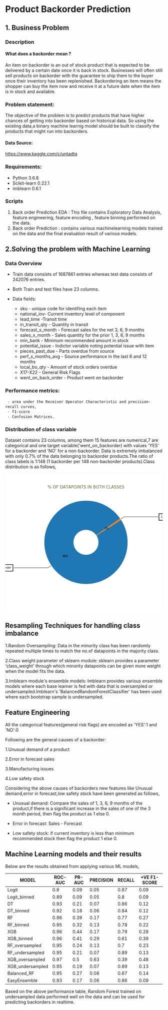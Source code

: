 <h1> Product Backorder Prediction </h1>
<h2> 1. Business Problem </h2>

### Description

#### What does a backorder mean ?

An item on backorder is an out of stock product that is expected to be delivered by a certain date once it is back in stock. Businesses will often still sell products on backorder with the guarantee to ship them to the buyer once their inventory has been replenished.
Backordering an item means the shopper can buy the item now and receive it at a future date when the item is in stock and available.

### Problem statement: 

The objective of the problem is to predict products that have higher chances of getting into backorder based on historical data.
So using the existing data,a binary machine learnig model should be built to classify the products that might run into backorders.

#### Data Source:
https://www.kaggle.com/c/untadta

### Requirements:
- Python 3.6.8
- Scikit-learn 0.22.1
- imblearn 0.6.1

### Scripts
1.  Back order Prediction EDA : This file contains Exploratory Data Analysis, feature engineering, feature encoding , feature binning performed on the data.
2.  Back order Prediction : contains various machinelearning models trained on the data and the final evaluation result of various models.

<h2> 2.Solving the problem with Machine Learning</h2>
 <h3> Data Overview </h3>
 
- Train data consists of 1687861 entries whereas test data consists of 242076 entries.
- Both Train and test files have 23 columns.    

- Data fields:
    - sku - unique code for identifing each item
    - national_inv- Current inventory level of component
    - lead_time -Transit time
    - in_transit_qty - Quantity in transit
    - forecast_x_month - Forecast sales for the net 3, 6, 9 months
    - sales_x_month - Sales quantity for the prior 1, 3, 6, 9 months
    - min_bank - Minimum recommended amount in stock
    - potential_issue - Indictor variable noting potential issue with item
    - pieces_past_due - Parts overdue from source
    - perf_x_months_avg - Source performance in the last 6 and 12 months
    - local_bo_qty - Amount of stock orders overdue
    - X17-X22 - General Risk Flags
    - went_on_back_order - Product went on backorder
    
### Performance metrics:
     - area under the Receiver Operator Characteristic and precision-recall curves,
     - f1-score
     - Confusion Matrices.
     
<h3> Distribution of class variable </h3>

Dataset contains 23 columns, among them 15 features are numerical,7 are categorical and one target variable('went_on_backorder) with values 'YES' for a backorder and 'NO' for a non-backorder.
Data is extremely imbalanced with only 0.7% of the data belonging to backorder products.The ratio of class labels is 1:148 (1 backorder per 148 non-backorder products).Class distribution is as follows,

![alt text](https://github.com/Shekhar-Gudepu/Backorder-Prediction/blob/main/EDA/data_skew.png?raw=true)

<h2>Resampling Techniques for handling class imbalance</h2>

1.Random Oversampling: Data in the minority class has been randomly repeated multiple times to match the no.of datapoints in the majority class.

2.Class weight parameter of sklearn module: sklearn provides a parameter 'class_weight' through which minority datapoints can be given more weight when the model fits the data.

3.Imblearn module's ensemble models: Imblearn provides various ensemble models where each base learner is fed with data that is oversampled or undersampled.Imblearn's 'BalancedRandomForestClassifier' has been used where each bootstrap sample is undersampled.


<h2>Feature Engineering</h2>

All the categorical features(general risk flags) are encoded as 'YES':1 and 'NO':0

Following are the general causes of a backorder:

1.Unusual demand of a product

2.Error in forecast sales

3.Manufacturing issues

4.Low safety stock

Considering the above causes of backorders new features like
Unusual demand,error in forecast,low safety stock have been generated
as follows,

- Unusual demand: Compare the sales of 1, 3, 6, 9 months of the
product,if there is a significant increase in the sales of one of the 3
month period, then flag the product as 1 else 0.

- Error in forecast: Sales - Forecast

- Low safety stock: if current inventory is less than minimum
recommended stock then flag the product 1 else 0.

<h2>Machine Learning models and their results</h2>

Below are the results obtained from applying various ML models,


|      MODEL       | ROC-AUC | PR-AUC | PRECISION | RECALL | +VE F1-SCORE |
|------------------|---------|--------|-----------|--------|--------------|
|      Logit       |   0.9   |  0.09  |    0.05   |  0.87  |     0.09     |
|   Logit_binned   |   0.89  |  0.09  |    0.05   |  0.8   |     0.09     |
|        DT        |   0.93  |  0.21  |    0.07   |  0.86  |     0.12     |
|    DT_binned     |   0.92  |  0.18  |    0.06   |  0.84  |     0.12     |
|        RF        |   0.96  |  0.39  |    0.17   |  0.77  |     0.27     |
|    RF_binned     |   0.95  |  0.32  |    0.13   |  0.78  |     0.22     |
|       XGB        |   0.96  |  0.44  |    0.17   |  0.79  |     0.28     |
|    XGB_binned    |   0.96  |  0.41  |    0.29   |  0.61  |     0.39     |
|  RF_oversampled  |   0.95  |  0.24  |    0.13   |  0.7   |     0.23     |
| RF_undersampled  |   0.95  |  0.21  |    0.07   |  0.89  |     0.13     |
| XGB_oversampled  |   0.97  |  0.5   |    0.63   |  0.39  |     0.48     |
| XGB_undersampled |   0.95  |  0.19  |    0.07   |  0.89  |     0.13     |
|   Balanced_RF    |   0.95  |  0.27  |    0.08   |  0.87  |     0.14     |
|   EasyEnsemble   |   0.93  |  0.17  |    0.06   |  0.86  |     0.09     |


Based on the above performance table, Random Forest trained on undersampled data performed well on the data and can be used for predicting backorders in realtime.
